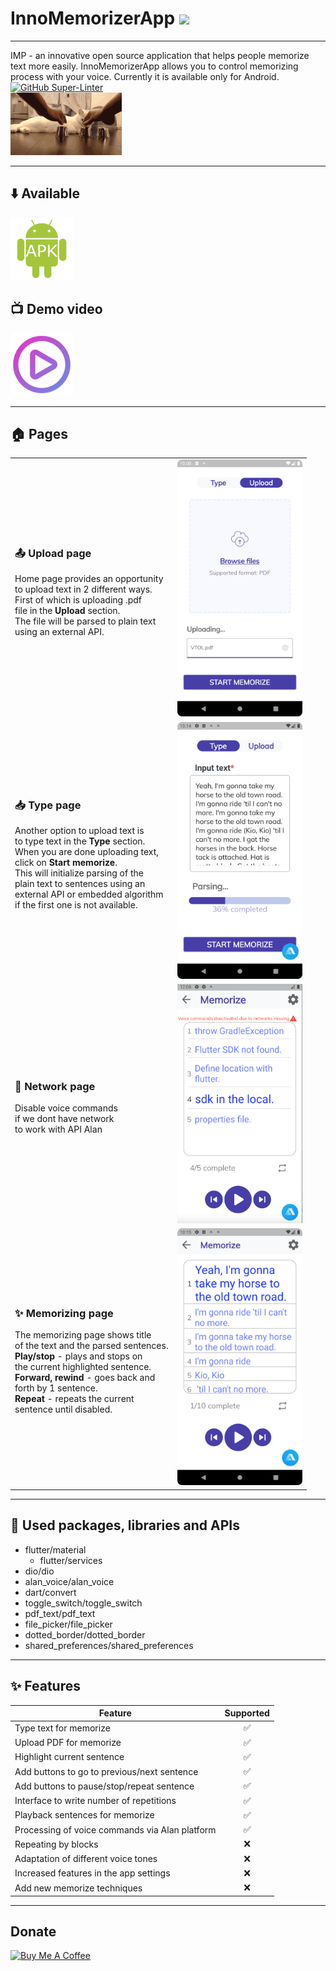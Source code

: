 # InnoMemorizerApp <img src="assets/icons/icon.png" height="50"/>
___

IMP - an innovative open source application that helps people memorize text more easily. InnoMemorizerApp allows you to control memorizing process with your voice. Currently it is available only for Android. \
[![GitHub Super-Linter](https://github.com/InnoSWP/InnoMemorizerApp/workflows/Lint%20Code%20Base/badge.svg)](https://github.com/marketplace/actions/super-linter) \
<img src="assets/images/gif.gif" height="100"/></h1>

___
## ⬇️ Available
[<img src="assets/icons/apk.gif" height="100"/>](https://drive.google.com/drive/folders/1cYA0BIyeSuV3Q47QqUQfrtSUU3zuBJkG?usp=sharing "APK link")

## 📺 Demo video

[<img src="assets/icons/video.png" height="100"/>](https://www.youtube.com/shorts/Z5k-YGUFxJM "DEMO")

___
## 🏠 Pages

<table>
<tr>
<td>

### 📤 Upload page
<p>
    Home page provides an opportunity <br>
    to upload text in 2 different ways. <br>
    First of which is uploading .pdf <br>
    file in the <b>Upload</b> section. <br>
    The file will be parsed to plain text <br>
    using an external API.
</p>

</td>
<td>
    <img src="https://github.com/InnoSWP/InnoMemorizerApp/blob/main/assets/screens/upload.png?raw=true" alt="upload page" width="200"/>
</td>
</tr>
    
<tr>
<td>

### 📥 Type page 
<p>
    Another option to upload text is <br>
    to type text in the <b>Type</b> section. <br>
    When you are done uploading text, <br>
    click on <b>Start memorize</b>. <br>
    This will initialize parsing of the <br>
    plain text to sentences using an <br>
    external API or embedded algorithm <br>
    if the first one is not available.
</p>

</td>
<td>
    <img src="https://github.com/InnoSWP/InnoMemorizerApp/blob/main/assets/screens/input.png?raw=true" alt="input page" width="200"/>
</td>

</tr>
    
<tr>
<td>

### 🔴 Network page
<p>
    Disable voice commands <br>
    if we dont have network <br>
    to work with API Alan <br>
</p>

</td>
<td>
    <img src="https://github.com/InnoSWP/InnoMemorizerApp/blob/main/assets/network.png?raw=true" alt="upload page" width="200"/>
</td>
</tr>
    
<tr>
<td>

    
### ✨ Memorizing page
<p>    
    The memorizing page shows title <br>
    of the text and the parsed sentences. <br>
    <b>Play/stop</b> - plays and stops on <br>
    the current highlighted sentence. <br>
    <b>Forward, rewind</b> - goes back and <br>
    forth by 1 sentence. <br>
    <b>Repeat</b> - repeats the current <br>
    sentence until disabled.

</p>
</td>

<td>
    <img src="https://github.com/InnoSWP/InnoMemorizerApp/blob/main/assets/screens/memorize.png?raw=true" alt="memorizing page" width="200"/>
</td>
        
</tr>
</table>

___
## 🔭 Used packages, libraries and APIs
- flutter/material
  - flutter/services
- dio/dio
- alan_voice/alan_voice
- dart/convert
- toggle_switch/toggle_switch
- pdf_text/pdf_text
- file_picker/file_picker
- dotted_border/dotted_border
- shared_preferences/shared_preferences

___
## ✨ Features

| Feature                                       | Supported | 
|-----------------------------------------------|:---------:|
| Type text for memorize                        |     ✅     |
| Upload PDF for memorize                       |     ✅     |
| Highlight current sentence                    |     ✅     |
| Add buttons to go to previous/next sentence   |     ✅     |
| Add buttons to pause/stop/repeat sentence     |     ✅     |
| Interface to write number of repetitions      |     ✅     |
| Playback sentences for memorize               |     ✅     |
| Processing of voice commands via Alan platform|     ✅     |
| Repeating by blocks                           |     ❌     |
| Adaptation of different voice tones           |     ❌     |
| Increased features in the app settings        |     ❌     |
| Add new memorize techniques                   |     ❌     |

___
## Donate

<a href="https://www.buymeacoffee.com/timurx4041" target="_blank"><img src="https://cdn.buymeacoffee.com/buttons/default-orange.png" alt="Buy Me A Coffee" height="82" width="348"></a>

